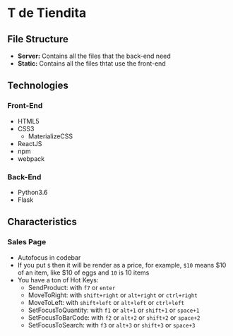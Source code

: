 # T de Tiendita

## File Structure

* **Server:** Contains all the files that the back-end need
* **Static:** Contains all the files thtat use the front-end

## Technologies
### **Front-End**
* HTML5
* CSS3
    * MaterializeCSS 
* ReactJS
* npm   
* webpack

### **Back-End**
* Python3.6
* Flask



## Characteristics

### Sales Page
- Autofocus in codebar
- If you put `$` then it will be render as a price, for example, 
`$10` means $10 of an item, like $10 of eggs and `10` is 10 items
- You have a ton of Hot Keys:
    - SendProduct: with `f7` or `enter`
    - MoveToRight: with `shift+right` or `alt+right` or `ctrl+right`
    - MoveToLeft: with `shift+left` or  `alt+left` or  `ctrl+left`
    - SetFocusToQuantity: with `f1` or `alt+1` or `shift+1` or `space+1`
    - SetFocusToBarCode:  with `f2` or `alt+2` or `shift+2` or `space+2`
    - SetFocusToSearch:   with `f3` or `alt+3` or `shift+3` or `space+3`
